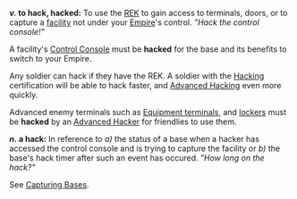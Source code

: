 **_v._ to hack, hacked:** To use the [REK](../weapons/Remote_Electronics_Kit.md)
to gain access to terminals, doors, or to capture a
[facility](../locations/Facilities.md) not under your [Empire](Empire.md)'s
control. _"Hack the control console!"_

A facility's [Control Console](../locations/Control_Console.md) must be
**hacked** for the base and its benefits to switch to your Empire.

Any soldier can hack if they have the REK. A soldier with the
[Hacking](../certifications/Hacking_(Certification).md) certification will be
able to hack faster, and
[Advanced Hacking](../certifications/Advanced_Hacking.md) even more quickly.

Advanced enemy terminals such as
[Equipment terminals](../items/Equipment_Terminal.md), and
[lockers](../items/Lockers.md) must be **hacked** by an
[Advanced Hacker](../certifications/Advanced_Hacking.md) for friendlies to use
them.

**_n._ a hack:** In reference to _a)_ the status of a base when a hacker has
accessed the control console and is trying to capture the facility or _b)_ the
base's hack timer after such an event has occured. _"How long on the hack?"_

See [Capturing Bases](../etc/Capturing_Bases.md).

<!--[category:Terminology](category:Terminology.md)-->
